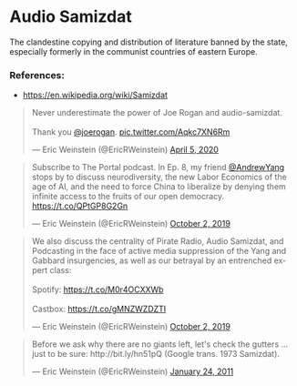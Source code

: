 # Audio Samizdat
The clandestine copying and distribution of literature banned by the state, especially formerly in the communist countries of eastern Europe.
 
### References:
* https://en.wikipedia.org/wiki/Samizdat

<blockquote class="twitter-tweet"><p lang="en" dir="ltr">Never underestimate the power of Joe Rogan and audio-samizdat.<br><br>Thank you <a href="https://twitter.com/joerogan?ref_src=twsrc%5Etfw">@joerogan</a>. <a href="https://t.co/Aqkc7XN6Rm">pic.twitter.com/Aqkc7XN6Rm</a></p>&mdash; Eric Weinstein (@EricRWeinstein) <a href="https://twitter.com/EricRWeinstein/status/1246652218377302022?ref_src=twsrc%5Etfw">April 5, 2020</a></blockquote> <script async src="https://platform.twitter.com/widgets.js" charset="utf-8"></script>

<blockquote class="twitter-tweet"><p lang="en" dir="ltr">Subscribe to The Portal podcast. In Ep. 8, my friend <a href="https://twitter.com/AndrewYang?ref_src=twsrc%5Etfw">@AndrewYang</a> stops by to discuss neurodiversity, the new Labor Economics of the age of AI, and the need to force China to liberalize by denying them infinite access to the fruits of our open democracy. <a href="https://t.co/QPtGP8G2Gn">https://t.co/QPtGP8G2Gn</a></p>&mdash; Eric Weinstein (@EricRWeinstein) <a href="https://twitter.com/EricRWeinstein/status/1179531932654157824?ref_src=twsrc%5Etfw">October 2, 2019</a></blockquote> <script async src="https://platform.twitter.com/widgets.js" charset="utf-8"></script>

<blockquote class="twitter-tweet"><p lang="en" dir="ltr">We also discuss the centrality of Pirate Radio, Audio Samizdat, and Podcasting in the face of active media suppression of the Yang and Gabbard insurgencies, as well as our betrayal by an entrenched expert class:<br><br>Spotify: <a href="https://t.co/M0r4OCXXWb">https://t.co/M0r4OCXXWb</a><br><br>Castbox: <a href="https://t.co/gMNZWZDZTI">https://t.co/gMNZWZDZTI</a></p>&mdash; Eric Weinstein (@EricRWeinstein) <a href="https://twitter.com/EricRWeinstein/status/1179531933476249600?ref_src=twsrc%5Etfw">October 2, 2019</a></blockquote> <script async src="https://platform.twitter.com/widgets.js" charset="utf-8"></script>

<blockquote class="twitter-tweet"><p lang="en" dir="ltr">Before we ask why there are no giants left, let&#39;s check the gutters ... just to be sure: http://bit.ly/hn51pQ (Google trans. 1973 Samizdat).</p>&mdash; Eric Weinstein (@EricRWeinstein) <a href="https://twitter.com/EricRWeinstein/status/29689057860653056?ref_src=twsrc%5Etfw">January 24, 2011</a></blockquote> <script async src="https://platform.twitter.com/widgets.js" charset="utf-8"></script>
